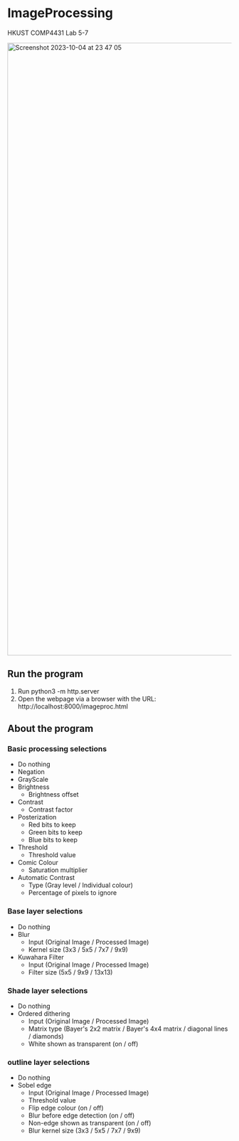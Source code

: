# ImageProcessing
HKUST COMP4431 Lab 5-7

<img width="1378" alt="Screenshot 2023-10-04 at 23 47 05" src="https://github.com/VeronicaSuen422/ImageProcessing/assets/90737034/3eb77173-a88b-4181-a31e-73dd1897d3c5">

## Run the program
1. Run python3 -m http.server
2. Open the webpage via a browser with the URL: http://localhost:8000/imageproc.html

## About the program

### Basic processing selections
- Do nothing
- Negation
- GrayScale
- Brightness
  - Brightness offset
- Contrast
  - Contrast factor
- Posterization
  - Red bits to keep
  - Green bits to keep
  - Blue bits to keep
- Threshold
  - Threshold value
- Comic Colour
  - Saturation multiplier
- Automatic Contrast
  - Type (Gray level / Individual colour)
  - Percentage of pixels to ignore
 
### Base layer selections
- Do nothing
- Blur
  - Input (Original Image / Processed Image)
  - Kernel size (3x3 / 5x5 / 7x7 / 9x9)
- Kuwahara Filter
  - Input (Original Image / Processed Image)
  - Filter size (5x5 / 9x9 / 13x13)

### Shade layer selections
- Do nothing
- Ordered dithering
  - Input (Original Image / Processed Image)
  - Matrix type (Bayer's 2x2 matrix / Bayer's 4x4 matrix / diagonal lines / diamonds)
  - White shown as transparent (on / off)

### outline layer selections
- Do nothing
- Sobel edge
  - Input (Original Image / Processed Image)
  - Threshold value
  - Flip edge colour (on / off)
  - Blur before edge detection (on / off)
  - Non-edge shown as transparent (on / off)
  - Blur kernel size (3x3 / 5x5 / 7x7 / 9x9)
